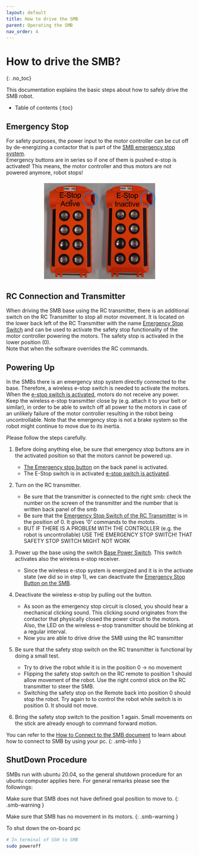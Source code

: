 ```yaml
---
layout: default
title: How to drive the SMB
parent: Operating the SMB
nav_order: 4
---
```


# How to drive the SMB? 
{: .no_toc}

This documentation explains the basic steps about how to safely drive the SMB robot.

* Table of contents
{:toc}


## Emergency Stop
For safety purposes, the power input to the motor controller can be cut off by de-energizing a contactor that is part of the [SMB emergency stop system](https://unlimited.ethz.ch/display/ROBOTX/SMB+Emergency+Stop+System).\
Emergency buttons are in series so if one of them is pushed e-stop is activated! This means, the motor controller and thus motors are not powered anymore, robot stops! 
<p align="center">
  <img style="right;"  src="../images/E-Stop.png" width="300" title="Remote Emergency Stop">
</p>


## RC Connection and Transmitter
When driving the SMB base using the RC transmitter, there is an additional switch on the RC Transmitter to stop all motor movement. It is located on the lower back left of the RC Transmitter with the name [Emergency Stop Switch](../images/RCTransmitter.png) and can be used to activate the safety stop functionality of the motor controller powering the motors. The safety stop is activated in the lower position (0).\
Note that when the software overrides the RC commands. 


## Powering Up 

In the SMBs there is an emergency stop system directly connected to the base. Therefore, a wireless e-stop switch is needed to activate the motors. When the [e-stop switch is activated](../images/E-Stop.png), motors do not receive any power.\
Keep the wireless e-stop transmitter close by (e.g. attach it to your belt or similar), in order to be able to switch off all power to the motors in case of an unlikely failure of the motor controller resulting in the robot being uncontrollable. Note that the emergency stop is not a brake system so the robot might continue to move due to its inertia.


Please follow the steps carefully.

1. Before doing anything else, be sure that emergency stop buttons are in the activated position so that the motors cannot be powered up.
   * [The Emergency stop button](../images/SMB_Backpanel.png) on the back panel is activated.
   * The E-Stop switch is in activated [e-stop switch is activated](../images/E-Stop.png).
  
2. Turn on the RC transmitter.
   * Be sure that the transmitter is connected to the right smb: check the number on the screen of the transmitter and the number that is written back panel of the smb 
   * Be sure that the [Emergency Stop Switch of the RC Transmitter](../images/RCTransmitter.png)  is in the position of 0. It gives '0' commands to the motots . 
   * BUT IF THERE IS A PROBLEM WITH THE CONTROLLER (e.g. the robot is uncontrollable) USE THE EMERGENCY STOP SWITCH! THAT SAFETY STOP SWITCH MIGHT NOT WORK 

3. Power up the base using the switch [Base Power Switch](../images/SMB_Backpanel.png). This switch activates also the wireless e-stop receiver.
   * Since the wireless e-stop system is energized and it is in the activate state (we did so in step 1), we can deactivate the [Emergency Stop Button on the SMB](../images/SMB_Backpanel.png). 
  
4. Deactivate the wireless e-stop by pulling out the button.
    * As soon as the emergency stop circuit is closed, you should hear a mechanical clicking sound. This clicking sound originates from the contactor that physically closed the power circuit to the motors. Also, the LED on the wireless e-stop transmitter should be blinking at a regular interval. 
    * Now you are able to drive drive the SMB using the RC transmitter
  
5. Be sure that the safety stop switch on the RC transmitter is functional by doing a small test.
    * Try to drive the robot while it is in the position 0 -> no movement 
    * Flipping the safety stop switch on the RC remote to position 1 should allow movement of the robot. Use the right control stick on the RC transmitter to steer the SMB. 
    * Switching the safety stop on the Remote back into position 0 should stop the robot. Try again to to control the robot while switch is in position 0. It should not move. 
6. Bring the safety stop switch to the position 1 again. Small movements on the stick are already enough to command forward motion. 


You can refer to the [How to Connect to the SMB document](HowToConnectToSMB.md) to learn about how to connect to SMB by using your pc. 
{: .smb-info }

## ShutDown Procedure
SMBs run with ubuntu 20.04, so the general shutdown procedure for an ubuntu computer applies here. For general remarks please see the followings:

Make sure that SMB does not have defined goal position to move to.
{: .smb-warning }

Make sure that SMB has no movement in its motors.
{: .smb-warning }

To shut down the on-board pc 
```bash
# In terminal of SSH to SMB
sudo poweroff
```

